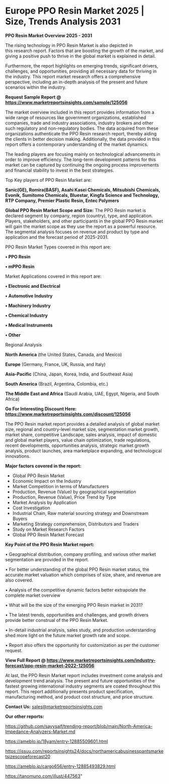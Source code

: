  # Europe PPO Resin Market 2025 | Size, Trends Analysis 2031

<Strong> PPO Resin Market Overview 2025 - 2031</strong>

The rising technology in PPO Resin Market is also depicted in this research report. Factors that are boosting the growth of the market, and giving a positive push to thrive in the global market is explained in detail.

Furthermore, the report highlights on emerging trends, significant drivers, challenges, and opportunities, providing all necessary data for thriving in the industry. This report market research offers a comprehensive perspective, including an in-depth analysis of the present and future scenarios within the industry.

<strong>Request Sample Report @ <a href=https://www.marketreportsinsights.com/sample/125056>https://www.marketreportsinsights.com/sample/125056</a></strong>

The market overview included in this report provides information from a wide range of resources like government organizations, established companies, trade and industry associations, industry brokers and other such regulatory and non-regulatory bodies. The data acquired from these organizations authenticate the PPO Resin research report, thereby aiding the clients in better decision making. Additionally, the data provided in this report offers a contemporary understanding of the market dynamics.

The leading players are focusing mainly on technological advancements in order to improve efficiency. The long-term development patterns for this market can be captured by continuing the ongoing process improvements and financial stability to invest in the best strategies.

Top Key players of PPO Resin Market are:

<strong>Sanic(GE), Romira(BASF), Asahi Kasei Chemicals, Mitsubishi Chemicals, Evonik, Sumitomo Chemicals, Bluestar, Kingfa Science and Technology, RTP Company, Premier Plastic Resin, Entec Polymers</strong>

<strong><b>Global PPO Resin Market Scope and Size:</b></strong>
The PPO Resin market is declared segment by company, region (country), type, and application. Players, stakeholders, and other participants in the global PPO Resin market will gain the market scope as they use the report as a powerful resource. The segmental analysis focuses on revenue and product by type and application and the forecast period of 2025-2031.

PPO Resin Market Types covered in this report are:

<strong>• PPO Resin

• mPPO Resin</strong>

Market Applications covered in this report are:

<strong>• Electronic and Electrical

• Automotive Industry

• Machinery Industry

• Chemical Industry

• Medical Instruments

• Other</strong> 

Regional Analysis

<strong>North America</strong> (the United States, Canada, and Mexico)

<strong>Europe</strong> (Germany, France, UK, Russia, and Italy)

<strong>Asia-Pacific</strong> (China, Japan, Korea, India, and Southeast Asia)

<strong>South America</strong> (Brazil, Argentina, Colombia, etc.)

<strong>The Middle East and Africa</strong> (Saudi Arabia, UAE, Egypt, Nigeria, and South Africa)

<strong>Go For Interesting Discount Here: <a href=https://www.marketreportsinsights.com/discount/125056>https://www.marketreportsinsights.com/discount/125056</a></strong>

The PPO Resin market report provides a detailed analysis of global market size, regional and country-level market size, segmentation market growth, market share, competitive Landscape, sales analysis, impact of domestic and global market players, value chain optimization, trade regulations, recent developments, opportunities analysis, strategic market growth analysis, product launches, area marketplace expanding, and technological innovations.

<strong><b>Major factors covered in the report:</b></strong>
<ul>
  <li>Global PPO Resin Market </li>
  <li>Economic Impact on the Industry</li>
  <li>Market Competition in terms of Manufacturers</li>
  <li>Production, Revenue (Value) by geographical segmentation</li>
  <li>Production, Revenue (Value), Price Trend by Type</li>
  <li>Market Analysis by Application</li>
  <li>Cost Investigation</li>
  <li>Industrial Chain, Raw material sourcing strategy and Downstream Buyers</li>
  <li>Marketing Strategy comprehension, Distributors and Traders</li>
  <li>Study on Market Research Factors</li>
  <li>Global PPO Resin Market Forecast</li>
</ul>

<strong><b>Key Point of the PPO Resin Market report:</b></strong>

• Geographical distribution, company profiling, and various other market segmentation are provided in the report.

• For better understanding of the global PPO Resin market status, the accurate market valuation which comprises of size, share, and revenue are also covered.

• Analysis of the competitive dynamic factors better extrapolate the complete market overview

• What will be the size of the emerging PPO Resin market in 2031?

• The latest trends, opportunities and challenges, and growth drivers provide better construal of the PPO Resin Market.

• In-detail industrial analysis, sales study, and production understanding shed more light on the future market growth rate and scope.

• Report also offers the opportunity for customization as per the customer request.

<strong><b>View Full Report @ <a href=https://www.marketreportsinsights.com/industry-forecast/ppo-resin-market-2022-125056>https://www.marketreportsinsights.com/industry-forecast/ppo-resin-market-2022-125056</a></b></strong>


At last, the PPO Resin Market report includes investment come analysis and development trend analysis. The present and future opportunities of the fastest growing international industry segments are coated throughout this report. This report additionally presents product specification, manufacturing method, and product cost structure, and price structure.

<strong>Contact Us:</strong>
sales@marketreportsinsights.com

<strong>Our other reports:</strong>

<a href=https://github.com/sayysaif/trending-report/blob/main/North-America-Impedance-Analyzers-Market.md>https://github.com/sayysaif/trending-report/blob/main/North-America-Impedance-Analyzers-Market.md</a>

<a href=https://ameblo.jp/18yam/entry-12885509601.html>https://ameblo.jp/18yam/entry-12885509601.html</a>

<a href=https://issuu.com/reportsinsights24/docs/northamericabusinesspantsmarketsizescopeforecast20>https://issuu.com/reportsinsights24/docs/northamericabusinesspantsmarketsizescopeforecast20</a>

<a href=https://ameblo.jp/cargo656/entry-12885493829.html>https://ameblo.jp/cargo656/entry-12885493829.html</a>

<a href=https://tanomuno.com/illust/447563>https://tanomuno.com/illust/447563</a>"
